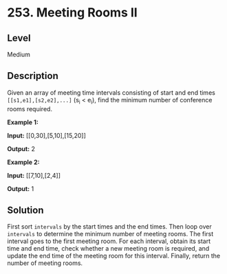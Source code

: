 # 253. Meeting Rooms II
## Level
Medium

## Description
Given an array of meeting time intervals consisting of start and end times `[[s1,e1],[s2,e2],...]` (s<sub>i</sub> < e<sub>i</sub>), find the minimum number of conference rooms required.

**Example 1:**

**Input:** [[0,30],[5,10],[15,20]]

**Output:** 2

**Example 2:**

**Input:** [[7,10],[2,4]]

**Output:** 1

## Solution
First sort `intervals` by the start times and the end times. Then loop over `intervals` to determine the minimum number of meeting rooms. The first interval goes to the first meeting room. For each interval, obtain its start time and end time, check whether a new meeting room is required, and update the end time of the meeting room for this interval. Finally, return the number of meeting rooms.
